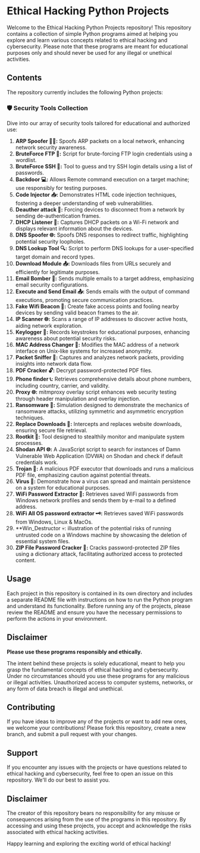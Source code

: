 # Ethical Hacking Python Projects

Welcome to the Ethical Hacking Python Projects repository! This repository contains a collection of simple Python programs aimed at helping you explore and learn various concepts related to ethical hacking and cybersecurity. Please note that these programs are meant for educational purposes only and should never be used for any illegal or unethical activities.

## Contents

The repository currently includes the following Python projects:

### 🛡️ Security Tools Collection

Dive into our array of security tools tailored for educational and authorized use:

1. **ARP Spoofer 🕵️‍♂️:** Spoofs ARP packets on a local network, enhancing network security awareness.
2. **BruteForce FTP 🔐:** Script for brute-forcing FTP login credentials using a wordlist.
3. **BruteForce SSH 🔑:** Tool to guess and try SSH login details using a list of passwords.
4. **Backdoor 💻:** Allows Remote command execution on a target machine; use responsibly for testing purposes.
5. **Code Injector 📥:** Demonstrates HTML code injection techniques, fostering a deeper understanding of web vulnerabilities.
6. **Deauther attack 📶:** Forcing devices to disconnect from a network by sending de-authentication frames.
7. **DHCP Listener 📡:** Captures DHCP packets on a Wi-Fi network and displays relevant information about the devices.
8. **DNS Spoofer 🌐:** Spoofs DNS responses to redirect traffic, highlighting potential security loopholes.
9. **DNS Lookup Tool 🔍:** Script to perform DNS lookups for a user-specified target domain and record types.
10. **Download Module 📤:** Downloads files from URLs securely and efficiently for legitimate purposes.
11. **Email Bomber 📧:** Sends multiple emails to a target address, emphasizing email security configurations.
12. **Execute and Send Email 📤:** Sends emails with the output of command executions, promoting secure communication practices.
13. **Fake Wifi Beacon 🚥:** Create fake access points and fooling nearby devices by sending valid beacon frames to the air.
14. **IP Scanner 🌐:** Scans a range of IP addresses to discover active hosts, aiding network exploration.
15. **Keylogger 📝:** Records keystrokes for educational purposes, enhancing awareness about potential security risks.
16. **MAC Address Changer 🔄:** Modifies the MAC address of a network interface on Unix-like systems for increased anonymity.
17. **Packet Sniffer 📶:** Captures and analyzes network packets, providing insights into network data flow.
18. **PDF Cracker 🔓:** Decrypt password-protected PDF files.
19. **Phone finder 📞:** Retrieves comprehensive details about phone numbers, including country, carrier, and validity.
20. **Proxy 🌐:** mitmproxy overlay script enhances web security testing through header manipulation and overlay injection.
21. **Ransomware 💼:** Simulation designed to demonstrate the mechanics of ransomware attacks, utilizing symmetric and asymmetric encryption techniques.
22. **Replace Downloads 🔄:** Intercepts and replaces website downloads, ensuring secure file retrieval.
23. **Rootkit 🧿:** Tool designed to stealthily monitor and manipulate system processes.
24. **Shodan API 🌐:** A JavaScript script to search for instances of Damn Vulnerable Web Application (DVWA) on Shodan and check if default credentials work.
25. **Trojan 🦠:** A malicious PDF executor that downloads and runs a malicious PDF file, emphasizing caution against potential threats.
26. **Virus 🐍:**  Demonstrate how a virus can spread and maintain persistence on a system for educational purposes.
27. **WiFi Password Extractor 🔑:** Retrieves saved WiFi passwords from Windows network profiles and sends them by e-mail to a defined address.
28. **WiFi All OS password extractor 🗝️:** Retrieves saved WiFi passwords from Windows, Linux & MacOs.
29. **Win_Destructor 💀: illustration of the potential risks of running untrusted code on a Windows machine by showcasing the deletion of essential system files.
30. **ZIP File Password Cracker 🧩:** Cracks password-protected ZIP files using a dictionary attack, facilitating authorized access to protected content.

## Usage

Each project in this repository is contained in its own directory and includes a separate README file with instructions on how to run the Python program and understand its functionality. Before running any of the projects, please review the README and ensure you have the necessary permissions to perform the actions in your environment.

## Disclaimer

**Please use these programs responsibly and ethically.**

The intent behind these projects is solely educational, meant to help you grasp the fundamental concepts of ethical hacking and cybersecurity. Under no circumstances should you use these programs for any malicious or illegal activities. Unauthorized access to computer systems, networks, or any form of data breach is illegal and unethical.

## Contributing

If you have ideas to improve any of the projects or want to add new ones, we welcome your contributions! Please fork this repository, create a new branch, and submit a pull request with your changes.

## Support

If you encounter any issues with the projects or have questions related to ethical hacking and cybersecurity, feel free to open an issue on this repository. We'll do our best to assist you.

## Disclaimer

The creator of this repository bears no responsibility for any misuse or consequences arising from the use of the programs in this repository. By accessing and using these projects, you accept and acknowledge the risks associated with ethical hacking activities.

Happy learning and exploring the exciting world of ethical hacking!

